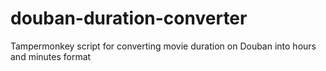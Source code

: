 # douban-duration-converter
Tampermonkey script for converting movie duration on Douban into hours and minutes format
